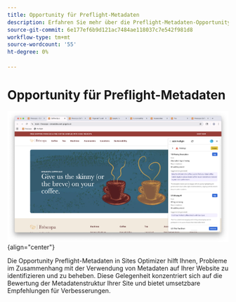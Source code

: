 ```yaml
---
title: Opportunity für Preflight-Metadaten
description: Erfahren Sie mehr über die Preflight-Metadaten-Opportunity in Sites Optimizer.
source-git-commit: 6e177ef6b9d121ac7484ae118037c7e542f981d8
workflow-type: tm+mt
source-wordcount: '55'
ht-degree: 0%

---
```



# Opportunity für Preflight-Metadaten

![Preflight-Metadaten-Opportunity](./assets/metadata/hero.png){align="center"}

Die Opportunity Preflight-Metadaten in Sites Optimizer hilft Ihnen, Probleme im Zusammenhang mit der Verwendung von Metadaten auf Ihrer Website zu identifizieren und zu beheben. Diese Gelegenheit konzentriert sich auf die Bewertung der Metadatenstruktur Ihrer Site und bietet umsetzbare Empfehlungen für Verbesserungen.